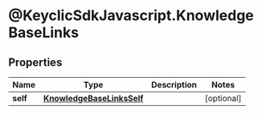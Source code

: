 # @KeyclicSdkJavascript.KnowledgeBaseLinks

## Properties
Name | Type | Description | Notes
------------ | ------------- | ------------- | -------------
**self** | [**KnowledgeBaseLinksSelf**](KnowledgeBaseLinksSelf.md) |  | [optional] 


